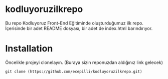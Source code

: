 # kodluyoruzilkrepo
Bu repo Kodluyoruz Front-End Eğitiminde oluşturduğumuz ilk repo. İçerisinde bir adet README dosyası, bir adet de index.html barındırıyor.

# Installation
Öncelikle projeyi clonelayın. (Buraya sizin reponuzdan aldığınız link gelecek)

	git clone (https://github.com/ecepilli/kodluyoruzilkrepo.git)






